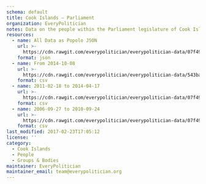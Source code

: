 ```yaml
---
schema: default
title: Cook Islands — Parliament
organization: EveryPolitician
notes: Data on the people within the Parliament legislature of Cook Islands.
resources:
  - name: All Data as Popolo JSON
    url: >-
      https://cdn.rawgit.com/everypolitician/everypolitician-data/07f4995fdab89da0c891255be7d1bda6334fbe67/data/Cook_Islands/Parliament/ep-popolo-v1.0.json
    format: json
  - name: From 2014-10-08
    url: >-
      https://cdn.rawgit.com/everypolitician/everypolitician-data/543baba088d7c5369965fc970f41a3333c03927d/data/Cook_Islands/Parliament/term-14.csv
    format: csv
  - name: 2011-02-18 to 2014-04-17
    url: >-
      https://cdn.rawgit.com/everypolitician/everypolitician-data/07f4995fdab89da0c891255be7d1bda6334fbe67/data/Cook_Islands/Parliament/term-13.csv
    format: csv
  - name: 2006-09-27 to 2010-09-24
    url: >-
      https://cdn.rawgit.com/everypolitician/everypolitician-data/07f4995fdab89da0c891255be7d1bda6334fbe67/data/Cook_Islands/Parliament/term-12.csv
    format: csv
last_modified: 2017-02-23T17:05:12
license: ''
category:
  - Cook Islands
  - People
  - Groups & Bodies
maintainer: EveryPolitician
maintainer_email: team@everypolitician.org
---
```

